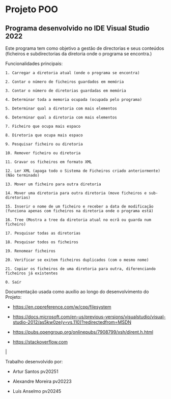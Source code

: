 # Projeto POO
## Programa desenvolvido no IDE Visual Studio 2022

Este programa tem como objetivo a gestão de directorias e seus conteúdos (ficheiros e subdirectorias da diretoria onde o programa se encontra.)

Funcionalidades principais:

    1. Carregar a diretoria atual (onde o programa se encontra)

    2. Contar o número de ficheiros guardados em memória

    3. Contar o número de diretorias guardadas em memória

    4. Determinar toda a memoria ocupada (ocupada pelo programa)
    
    5. Determinar qual a diretoria com mais elementos

    6. Determinar qual a diretoria com mais elementos

    7. Ficheiro que ocupa mais espaco

    8. Diretoria que ocupa mais espaco

    9. Pesquisar ficheiro ou diretoria

    10. Remover ficheiro ou diretoria

    11. Gravar os ficheiros em formato XML

    12. Ler XML (apaga todo o Sistema de Ficheiros criado anteriormente)        (Não terminado)

    13. Mover um ficheiro para outra diretoria

    14. Mover uma diretoria para outra diretoria (move ficheiros e sub-diretorias)

    15. Inserir o nome de um ficheiro e receber a data de modificação  (funciona apenas com ficheiros na diretoria onde o programa está)

    16. Tree (Mostra a tree da diretoria atual no ecrã ou guarda num ficheiro)

    17. Pesquisar todas as diretorias

    18. Pesquisar todos os ficheiros

    19. Renomear ficheiros

    20. Verificar se exitem ficheiros duplicados (com o mesmo nome)

    21. Copiar os ficheiros de uma diretoria para outra, diferenciando ficheiros já existentes

    0. Saír


Documentação usada como auxílio ao longo do desenvolvimento do Projeto:

- https://en.cppreference.com/w/cpp/filesystem

- https://docs.microsoft.com/en-us/previous-versions/visualstudio/visual-studio-2012/as5kw0ze(v=vs.110)?redirectedfrom=MSDN

- https://pubs.opengroup.org/onlinepubs/7908799/xsh/dirent.h.html

- https://stackoverflow.com

|

Trabalho desenvolvido por:

- Artur Santos pv20251

- Alexandre Moreira pv20223

- Luís Anselmo pv20245
